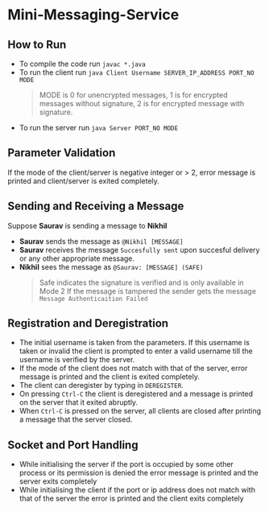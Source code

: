 # Mini-Messaging-Service

## How to Run
+ To compile the code run `javac *.java`
+ To run the client run `java Client Username SERVER_IP_ADDRESS PORT_NO MODE`
	> MODE is 0 for unencrypted messages, 1 is for encrypted messages without signature, 2 is for encrypted message with signature. 
+ To run the server run `java Server PORT_NO MODE`

## Parameter Validation
If the mode of the client/server is negative integer or > 2, error message is printed and client/server is exited completely.

## Sending and Receiving a Message
Suppose **Saurav** is sending a message to **Nikhil**
+ **Saurav** sends the message as `@Nikhil [MESSAGE]`
+ **Saurav** receives the message `Succesfully sent` upon succesful delivery or any other appropriate message. 
+ **Nikhil** sees the message as `@Saurav: [MESSAGE] (SAFE)`
	> Safe indicates the signature is verified and is only available in Mode 2
	> If the message is tampered the sender gets the message `Message Authenticaition Failed`

## Registration and Deregistration
+ The initial username is taken from the parameters. If this username is taken or invalid the client is prompted to enter a valid username till the username is verified by the server.
+ If the mode of the client does not match with that of the server, error message is printed and the client is exited completely.
+ The client can deregister by typing in `DEREGISTER`.
+ On pressing `Ctrl-C` the client is deregistered and a message is printed on the server that it exited abruptly.
+ When `Ctrl-C` is pressed on the server, all clients are closed after printing a message that the server closed.

## Socket and Port Handling
+ While initialising the server if the port is occupied by some other process or its permission is denied the error message is printed and the server exits completely
+ While initialising the client if the port or ip address does not match with that of the server the error is printed and the client exits completely

